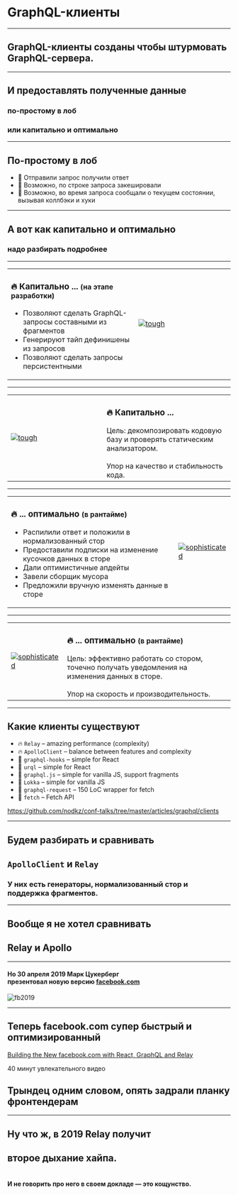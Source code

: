 
# GraphQL-клиенты

-----

## GraphQL-клиенты созданы чтобы штурмовать GraphQL-сервера.

-----

## И предоставлять полученные данные

### по-простому в лоб<!-- .element: class="fragment orange" -->

### или капитально и оптимально <!-- .element: class="fragment green" -->

-----

## По-простому в лоб

- 🛵 Отправили запрос получили ответ <!-- .element: class="fragment" -->
- 🚜 Возможно, по строке запроса закешировали <!-- .element: class="fragment" -->
- 🚕 Возможно, во время запроса сообщали о текущем состоянии, вызывая коллбэки и хуки <!-- .element: class="fragment" -->

-----

## А вот как <span class="red">капитально</span> и <span class="orange">оптимально</span>

### надо разбирать подробнее

-----

<table><tr>
  <td style="vertical-align: middle">
    <h3 id="-">🔥 Капитально ... <small>(на этапе разработки)</small></h3>
    <ul>
      <li class="fragment">Позволяют сделать GraphQL-запросы составными из <span class="green">фрагментов</span></li>
      <li class="fragment">Генерируют <span class="green">тайп дефинишены</span> из запросов</li>
      <li class="fragment">Позволяют сделать запросы <span class="green">персистентными</span></li>
    </ul>
  </td><td>
    <a href="slides/01-intro/tough2.jpg" target="_blank">
      <img src="slides/01-intro/tough.jpg" alt="tough" style="min-width: 200px;" class="plain">
    </a>
  </td>
</tr></table>

-----

<table><tr>
  <td>
    <a href="slides/01-intro/tough2.jpg" target="_blank">
      <img src="slides/01-intro/tough.jpg" alt="tough" style="min-width: 200px;" class="plain">
    </a>
  </td>
  <td style="vertical-align: middle">
    <h3 id="-">🔥 Капитально ... </h3>
    <span class="green">Цель: декомпозировать кодовую базу и проверять статическим анализатором.</span>
    <br/><br/>Упор на качество и стабильность кода.
  </td>
</tr></table>

-----

<table><tr>
  <td style="vertical-align: middle">
    <h3 id="-">🔥 ... оптимально <small>(в рантайме)</small></h3>
    <ul>
      <li class="fragment">Распилили ответ и положили в <span class="green">нормализованный стор</span></li>
      <li class="fragment">Предоставили <span class="green">подписки</span> на изменение кусочков данных в сторе</li>
      <li class="fragment">Дали <span class="green">оптимистичные апдейты</span></li>
      <li class="fragment">Завели <span class="green">сборщик мусора</span></li>
      <li class="fragment">Предложили вручную <span class="green">изменять данные в сторе</span></li>
    </ul>
  </td><td>
    <a href="slides/01-intro/sophisticated2.jpg" target="_blank">
      <img src="slides/01-intro/sophisticated.jpg" alt="sophisticated" style="max-height: 1000px;" class="plain">
    </a>
  </td>
</tr></table>

-----

<table><tr>
  <td>
    <a href="slides/01-intro/sophisticated2.jpg" target="_blank">
      <img src="slides/01-intro/sophisticated.jpg" alt="sophisticated" style="max-height: 1000px;" class="plain">
    </a>
  </td>
  <td style="vertical-align: middle">
    <h3 id="-">🔥 ... оптимально <small>(в рантайме)</small></h3>
    <span class="green">Цель: эффективно работать со стором, <br/> точечно получать уведомления на изменения данных в сторе.</span>
    <br/><br/>Упор на скорость и производительность.
  </td>
</tr></table>

-----

## Какие клиенты существуют

- 🔥 `Relay` – amazing performance (complexity)
- 🔥 `ApolloClient`  – balance between features and complexity
- 🚕 `graphql-hooks` – simple for React
- 🚕 `urql` – simple for React
- 🚕 `graphql.js` – simple for vanilla JS, support fragments
- 🚜 `Lokka` – simple for vanilla JS
- 🚜 `graphql-request` – 150 LoC wrapper for fetch
- 🛵 `fetch` – Fetch API

<https://github.com/nodkz/conf-talks/tree/master/articles/graphql/clients>

-----

## Будем разбирать и сравнивать

## `ApolloClient` и `Relay`

### У них есть <span class="red fragment">генераторы</span>, <span class="green fragment">нормализованный стор</span> и поддержка <span class="orange fragment">фрагментов</span>.

-----

## Вообще я не хотел сравнивать

## <span class="orange">Relay</span> и <span class="apollo">Apollo</span>

-----

#### Но 30 апреля 2019 Марк Цукерберг <br/>презентовал новую версию [facebook.com](https://facebook.com)

![fb2019](https://user-images.githubusercontent.com/1946920/57100220-2c4ba400-6d40-11e9-983f-387d8409fc8f.png) <!-- .element: style="max-width: 1000px;" class="plain"  -->

-----

## Теперь facebook.com cупер быстрый и оптимизированный <!-- .element: class="fragment green" -->

[Building the New facebook.com with React, GraphQL and Relay](https://developers.facebook.com/videos/2019/building-the-new-facebookcom-with-react-graphql-and-relay/)

40 минут увлекательного видео

## Трындец одним словом, опять задрали планку фронтендерам <!-- .element: class="fragment red" -->

-----

## Ну что ж, в 2019 <span class="orange">Relay</span> получит

## второе дыхание хайпа.

#### <br/>И не говорить про него в своем докладе — это кощунство. <!-- .element: class="fragment orange" -->
